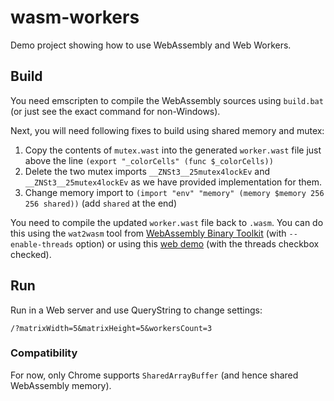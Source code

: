 # wasm-workers

Demo project showing how to use WebAssembly and Web Workers.

## Build

You need emscripten to compile the WebAssembly sources using `build.bat` (or just see the exact command for non-Windows).

Next, you will need following fixes to build using shared memory and mutex:

1. Copy the contents of `mutex.wast` into the generated `worker.wast` file just above the line `(export "_colorCells" (func $_colorCells))`
2. Delete the two mutex imports `__ZNSt3__25mutex4lockEv` and `__ZNSt3__25mutex4lockEv` as we have provided implementation for them.
3. Change memory import to `(import "env" "memory" (memory $memory 256 256 shared))` (add `shared` at the end)

You need to compile the updated `worker.wast` file back to `.wasm`. You can do this using the `wat2wasm` tool from [WebAssembly Binary Toolkit](https://github.com/WebAssembly/wabt) (with `--enable-threads` option) or using this [web demo](https://webassembly.github.io/wabt/demo/wat2wasm/) (with the threads checkbox checked).

## Run

Run in a Web server and use QueryString to change settings:

`/?matrixWidth=5&matrixHeight=5&workersCount=3`

### Compatibility

For now, only Chrome supports `SharedArrayBuffer` (and hence shared WebAssembly memory).
